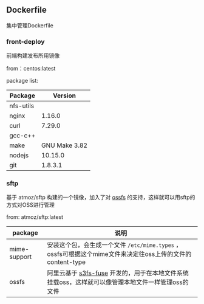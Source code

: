 ## Dockerfile

集中管理Dockerfile

### front-deploy

前端构建发布所用镜像

from：centos:latest

package list:

| Package   | Version       |
| --------- | ------------- |
| nfs-utils |               |
| nginx     | 1.16.0        |
| curl      | 7.29.0        |
| gcc-c++   |               |
| make      | GNU Make 3.82 |
| nodejs    | 10.15.0       |
| git       | 1.8.3.1       |



### sftp

基于 atmoz/sftp 构建的一个镜像，加入了对 [ossfs](<https://github.com/aliyun/ossfs>) 的支持，这样就可以用sftp的方式对OSS进行管理

from: atmoz/sftp:latest

| package      | 说明                                                         |
| ------------ | ------------------------------------------------------------ |
| mime-support | 安装这个包，会生成一个文件 `/etc/mime.types` ，ossfs可根据这个mime文件来决定往oss上传的文件的content-type |
| ossfs        | 阿里云基于 [s3fs-fuse](<https://github.com/s3fs-fuse/s3fs-fuse>) 开发的，用于在本地文件系统挂载oss，这样就可以像管理本地文件一样管理oss的文件 |

